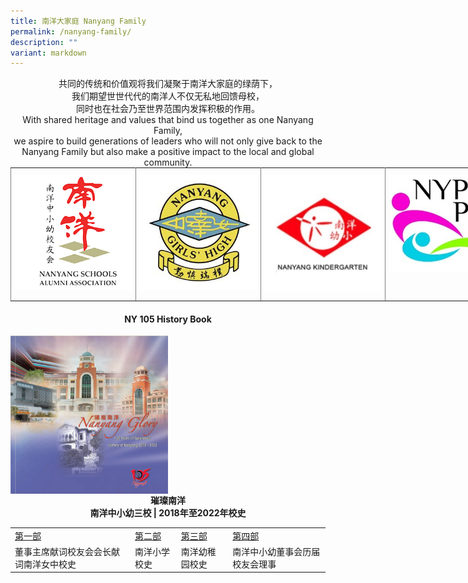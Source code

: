 ```yaml
---
title: 南洋大家庭 Nanyang Family
permalink: /nanyang-family/
description: ""
variant: markdown
---
```

<center>共同的传统和价值观将我们凝聚于南洋大家庭的绿荫下，<br>我们期望世世代代的南洋人不仅无私地回馈母校，<br>同时也在社会乃至世界范围内发挥积极的作用。</center>

  <center>With shared heritage and values that bind us together as one Nanyang Family, <br>we aspire to build generations of leaders who will not only give back to the Nanyang Family but also make a positive impact to the local and global community.</center>
	
<style type="text/css">
.tg  {border-collapse:collapse;border-spacing:0;margin:0px auto;}
.tg td{border-color:black;border-style:solid;border-width:1px;font-family:Arial, sans-serif;font-size:14px;
  overflow:hidden;padding:10px 5px;word-break:normal;}
.tg th{border-color:black;border-style:solid;border-width:1px;font-family:Arial, sans-serif;font-size:14px;
  font-weight:normal;overflow:hidden;padding:10px 5px;word-break:normal;}
.tg .tg-0pky{border-color:inherit;text-align:left;vertical-align:top}
.tg .tg-0lax{text-align:left;vertical-align:top}
</style>
<table class="tg" style="undefined;table-layout: fixed; width: 800px">
<colgroup>
<col style="width: 200px">
<col style="width: 200px">
<col style="width: 200px">
<col style="width: 200px">
</colgroup>
<tbody>
  <tr>
    <td class="tg-0pky"><a href="https://www.nanyang.org.sg/" target="_blank"> 
          <img src="/images/nsaa1.jpg"></a></td>
    <td class="tg-0pky"><a href="https://www.nygh.edu.sg/" target="_blank"> 
          <img src="/images/nygh%20logo.jpg"></a>
</td>
    <td class="tg-0pky"><a href="http://www.nanyangkindergarten.com/home.html" target="_blank"> 
          <img src="/images/nyk.png"></a>
</td>
    <td class="tg-0pky"><a href="https://www.nypspta.com/" target="_blank"> 
          <img src="/images/pta%20logo.jpg"></a>
</td>
  </tr>
</tbody>
</table>

<p>

</p><h4 align="center">NY 105 History Book</h4>
<a href="https://apps.nygh.edu.sg/NY105/en">  
    <img alt="Clickable Image" src="/images/nanyang_glory.png" style="width:50%" align="center"> 
</a>
<br>
<center><b>
璀璨南洋
<br>
南洋中小幼三校 | 2018年至2022年校史</b></center>
<table>
    <tbody><tr>
    <td><a href="https://apps.nygh.edu.sg/NY105/zh/1">第一部</a></td>
    <td><a href="https://apps.nygh.edu.sg/NY105/zh/2">第二部</a></td>
    <td><a href="https://apps.nygh.edu.sg/NY105/zh/3">第三部</a></td>
    <td><a href="https://apps.nygh.edu.sg/NY105/zh/4">第四部</a></td>
  </tr>
  <tr>
    <td>董事主席献词校友会会长献词南洋女中校史</td>
    <td>南洋小学校史</td>
    <td>南洋幼稚园校史</td>
    <td>南洋中小幼董事会历届校友会理事</td>
  </tr>
</tbody></table>